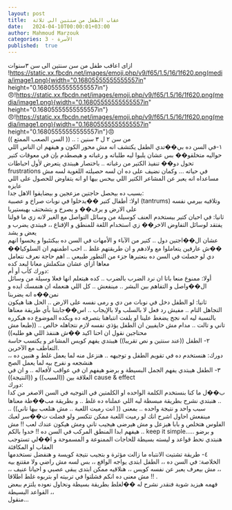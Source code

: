 ```yaml
---
layout: post
title:  عقاب الطفل من سنتين الي ثلاثة
date:   2024-04-10T00:00:01+03:00
author: Mahmoud Marzouk
categories: 3 - الأسرة
published:  true
---
```

ازاى اعاقب طفل من سن سنتين الى سن ٣سنوات
!https://static.xx.fbcdn.net/images/emoji.php/v9/f65/1.5/16/1f620.png(media/image1.png){width="0.16805555555555557in"
height="0.16805555555555557in"}😠!https://static.xx.fbcdn.net/images/emoji.php/v9/f65/1.5/16/1f620.png(media/image1.png){width="0.16805555555555557in"
height="0.16805555555555557in"}😠!https://static.xx.fbcdn.net/images/emoji.php/v9/f65/1.5/16/1f620.png(media/image1.png){width="0.16805555555555557in"
height="0.16805555555555557in"}😠\
من سن ٢ ل ٣ سنين : .. (( السن الصعب الممتع ))\
١-في السن ده بي��تدي الطفل يكتشف انه مش محور الكون و هيفهم
ان الناس اللي حواليه متخلقو�� بس عشان يلبوا ليه طلباته و رغباته و هيصطدم
بإن في معوقات كتير تحول دو�� تنفيذ الكتير من رغباته .. باختصار هيبتدي
يتعرض لأول احباطات frustrations في حياته \... وكمان نضيف
على ده ان لسه حصيلته اللغوية لسه مش مساعداه انه يعبر عن المشاعر الكتير
اللي بيحس بيها او انه يتفاوض للحصول على اللي عايزه\
بسبب ده بيحصل حاجتين مزعجين و بيضايقوا الاهل جدا:\
اولا: أطفال كتير ��يدخلوا في نوبات صراخ و عصبية (tantrums)
وتلاقيه بيرمي نفسه على الارض و يرف�� و يصرخ و يتشحتف
بهيستيريا\
ثانيا: في احيان كتير بيستخدم العنف كوسيلة من وسائل التواصل مع الغير
لانه زي ما قولنا يفتقد لوسائل التفاوض الاخر�� زي استخدام اللغة للمنطق و
الإقناع ،، فيبتدي يضرب و يعض و يشد\
عشان ال��اجتين دول .. كتير من الآباء و الأمهات في السن ده بيكتئبوا و
يحسوا انهم ��ش عارفين يتعاملوا مع ولادهم و ان طريقتهم غلط .. احب اطمنهم
ان السلوكيا�� دي لو حصلت في السن ده بنعتبرها جزء من التطور طبيعي .. اهم
حاجة نعرف نتعامل معاها ازاي عشان متكملش معانا لبعد كده\
دورك كأب أو أم:\
أولا: ممنوع منعا باتا ان نرد الضرب بالضرب .. كده هيتعلم انها فعلا وسيلة
من وسائل ال��واصل و التفاهم بين البشر .. مينفعش .. كل اللي هنعمله ان
هنمسك ايده و نمن��ه انه يضربنا\
ثانيا: لو الطفل دخل في نوبات من دي و رمى نفسه على الارض ..
الحل هنا هيكون التجاهل التام .. مفيش رد فعل لا بالسلب ولا
بالإيجاب .. اس��جابتنا بأي طريقة معناها بالنسبة ليه انه نجح
يضغط علينا او يلفت انتباهنا بتصرفه ده وبكده الموضوع ده هيكرره تاني و
تالت .. مدام مش خايفيين ان الطفل يؤذي نفسه لازم نتجاهله خالص .. ((طبعا
مش محتاجين نقول ان احنا اكيد ��ش هننفذ اللي هو طلبه))\
٢- الطفل ((عند سنتين و نص تقريبا)) هيبتدي يفهم كويس
المشاعر و يكتسب حاسة التعاطف مع الآخرين.\
دورك: هنستخدم ده في تقويم الطفل و توجيهه .. هنزعل منه لما يعمل غلط و
هنبين ده ،، هنشجعه و نفرح بيه لما يعمل الصح\
٣- الطفل هيبتدي يفهم الجمل البسيطة و برضو هيفهم ان في
عواقب لأفعاله .. و ان في العلاقة بين ((السبب)) و ((النتيجة))
cause & effect\
دورك:\
ب��ل ما كنا بنستخدم الكلمة الواحده او الكلمتين في التوجيه في السن الاصغر
من كدا .. هنبتدي نشرح بطريقة مبسطة ليه اللي عملناه ده غلط .. و بطريقة
مب��طة معناها سبب واحد و نتيجة واحده .. بمعنى (( انت رميت اللعبة .. مش
هتلعب بيها تاني)) .. مينفعش احاول اشرح انك لو رميت اللعبة ممكن تتكسر ولو
فضلت ت��سر لعبك الفلوس هتخلص و بابا هيزعل و مش هيرضى هيجيب تاني ومش هيكون
عندك لعب !! مش هيفهم ابدا المنطق المركب في السن ده !! خدوا
بالكم .. keep it simple\..... و برضو هنبتدي نحط قواعد و
ليسته بسيطة للحاجات الممنوعة و المسموحة و ا��لي تستوجب العقاب او
المكافئة\
٤- طريقة تشتيت الانتباه ما زالت مؤثرة و بتجيب نتيجة كويسة
و هنفضل نستخدمها\
الخلاصة: في السن ده ،، الطفل ابتدى يواجه الواقع ،، بس لسه مش راضي ولا
مقتنع بيه ،، مش بيعرف يعبر عن نفسه كويس ،، هنلاقيه ممكن ابتدى يبقى عصبي
و احيانا عنيف ،، مش معنى ده انكم فشلتوا في تربيته او بتربوه غلط
اطلاقا !! .\
فهمه هيزيد شوية فنقدر نشرح له ��لغلط بطريقة بسيطة ونحاول نعوده يلتزم
ببعض القواعد البسيطة ،،\
منقول\...
